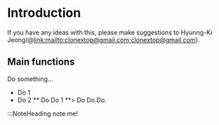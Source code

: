 # Introduction

If you have any ideas with this, please make suggestions to Hyunng-Ki Jeong(@<link:mailto:clonextop@gmail.com;clonextop@gmail.com>).



 
## Main functions

Do something...

* Do 1
* Do 2
** Do Do 1
**> Do Do Do.


:::NoteHeading
note me!
